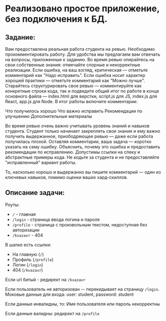# Реализовано простое приложение, без подключения к БД.

## Задание:

Вам предоставлена реальная работа студента на ревью.
Необходимо прокомментировать работу. Для удобства мы предлагаем вам отвечать на
вопросы, приложенные к заданию.
Во время ревью опирайтесь на свои собственные знания: отмечайте спорные и
некорректные реализации. Если ошибка, на ваш взгляд, критическая — отметьте
комментарий как "Надо исправить". Если ошибка носит характер хорошей практики —
отметьте комментарий как "Можно лучше".
Старайтесь структурировать свое ревью — комментируйте как конкретные строки кода, так
и подведите общий итог по работе в конце основного файла — index.html для верстки, script.js
для JS, index.js для React, app.js для Node. В итог работы включите комментарии:

Что получилось хорошо
Что важно исправить
Рекомендации по улучшению
Дополнительные материалы

Во время ревью очень важно учитывать уровень знаний и навыков студента. Студент только
начинает закреплять свои знания и ему важно получить выдержанное, приободряющее
ревью — даже если работа получилась плохой.
Оставляя комментарии, ваша задача — коротко указать на саму ошибку. Объяснить, почему
это ошибка и предоставить рекомендации по исправлению. Допустимы ссылки на спеку и
абстрактные примеры кода. Не кодьте за студента и не предоставляйте "исправленный"
вариант работы.

То, насколько хорошо и выдержанно вы пишите комментарий — один из ключевых
навыков, помимо оценки ваших хард-скиллов.

## Описание задачи:
Роуты:
+ `/` - главная
+ `/login` - страница ввода логина и пароля
+ `/profile` - страница с произвольным текстом, недоступная без авторизации
+ `/kvazavr` - 404

В шапке есть ссылки:

+ На главную (`/`)
+ Профиль (`/profile`)
+ Логин (`/login`)
+ 404 (`/kvazavr`)

Если url битый - редирект на `/kvazavr`

Если пользователь не авторизован -- перекидывает на страницу `/login`.
Моковые данные для входа: user: student, password: student

Если данные инвалидны, то:
Имя пользователя или пароль некорректны

Если данные валидны: редирект на `/profile`

